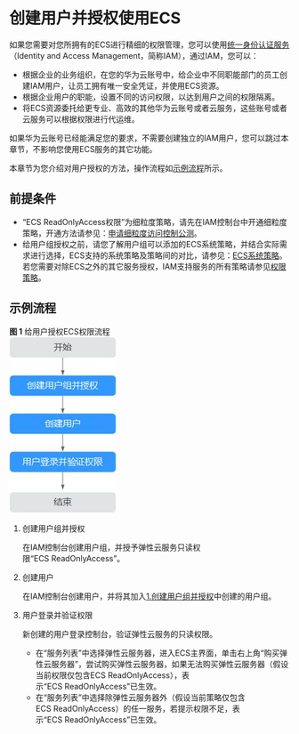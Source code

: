 # 创建用户并授权使用ECS<a name="ZH-CN_TOPIC_0170265913"></a>

如果您需要对您所拥有的ECS进行精细的权限管理，您可以使用[统一身份认证服务](https://support.huaweicloud.com/usermanual-iam/iam_01_0001.html)（Identity and Access Management，简称IAM），通过IAM，您可以：

-   根据企业的业务组织，在您的华为云账号中，给企业中不同职能部门的员工创建IAM用户，让员工拥有唯一安全凭证，并使用ECS资源。
-   根据企业用户的职能，设置不同的访问权限，以达到用户之间的权限隔离。
-   将ECS资源委托给更专业、高效的其他华为云账号或者云服务，这些账号或者云服务可以根据权限进行代运维。

如果华为云账号已经能满足您的要求，不需要创建独立的IAM用户，您可以跳过本章节，不影响您使用ECS服务的其它功能。

本章节为您介绍对用户授权的方法，操作流程如[示例流程](#section197617372174)所示。

## 前提条件<a name="section6808937111712"></a>

-   “ECS ReadOnlyAccess权限”为细粒度策略，请先在IAM控制台中开通细粒度策略，开通方法请参见：[申请细粒度访问控制公测](https://support.huaweicloud.com/usermanual-iam/iam_01_019.html)。
-   给用户组授权之前，请您了解用户组可以添加的ECS系统策略，并结合实际需求进行选择，ECS支持的系统策略及策略间的对比，请参见：[ECS系统策略](https://support.huaweicloud.com/productdesc-ecs/ecs_01_0059.html)。若您需要对除ECS之外的其它服务授权，IAM支持服务的所有策略请参见[权限策略](https://support.huaweicloud.com/permissions/policy_list.html?product=ecs)。

## 示例流程<a name="section197617372174"></a>

**图 1**  给用户授权ECS权限流程<a name="fig1447123814172"></a>  
![](figures/给用户授权ECS权限流程.jpg "给用户授权ECS权限流程")

1.  <a name="li8447183891715"></a>创建用户组并授权

    在IAM控制台创建用户组，并授予弹性云服务只读权限“ECS ReadOnlyAccess”。

2.  创建用户

    在IAM控制台创建用户，并将其加入[1.创建用户组并授权](#li8447183891715)中创建的用户组。

3.  用户登录并验证权限

    新创建的用户登录控制台，验证弹性云服务的只读权限。

    -   在“服务列表”中选择弹性云服务器，进入ECS主界面，单击右上角“购买弹性云服务器”，尝试购买弹性云服务器，如果无法购买弹性云服务器（假设当前权限仅包含ECS ReadOnlyAccess），表示“ECS ReadOnlyAccess”已生效。
    -   在“服务列表”中选择除弹性云服务器外（假设当前策略仅包含ECS ReadOnlyAccess）的任一服务，若提示权限不足，表示“ECS ReadOnlyAccess”已生效。



